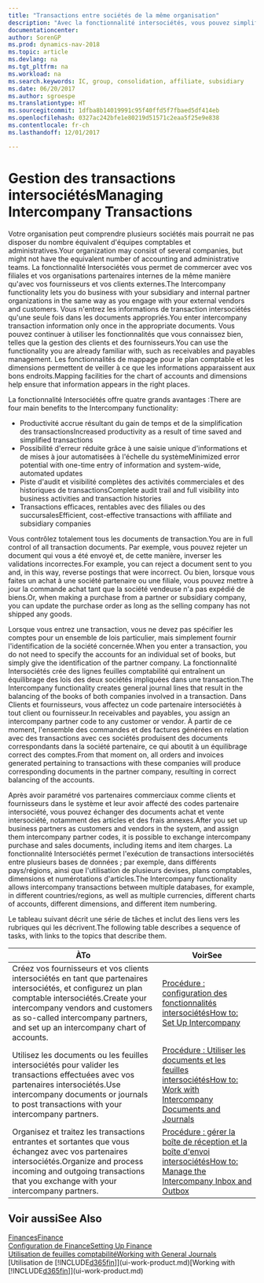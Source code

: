 ```yaml
---
title: "Transactions entre sociétés de la même organisation"
description: "Avec la fonctionnalité intersociétés, vous pouvez simplifier les processus et les transactions entre sociétés appartenant à la même organisation."
documentationcenter: 
author: SorenGP
ms.prod: dynamics-nav-2018
ms.topic: article
ms.devlang: na
ms.tgt_pltfrm: na
ms.workload: na
ms.search.keywords: IC, group, consolidation, affiliate, subsidiary
ms.date: 06/20/2017
ms.author: sgroespe
ms.translationtype: HT
ms.sourcegitcommit: 1dfba8b14019991c95f40ffd5f7fbaed5df414eb
ms.openlocfilehash: 0327ac242bfe1e80219d51571c2eaa5f25e9e838
ms.contentlocale: fr-ch
ms.lasthandoff: 12/01/2017

---
```

# <a name="managing-intercompany-transactions"></a><span data-ttu-id="d68f8-103">Gestion des transactions intersociétés</span><span class="sxs-lookup"><span data-stu-id="d68f8-103">Managing Intercompany Transactions</span></span>
<span data-ttu-id="d68f8-104">Votre organisation peut comprendre plusieurs sociétés mais pourrait ne pas disposer du nombre équivalent d'équipes comptables et administratives.</span><span class="sxs-lookup"><span data-stu-id="d68f8-104">Your organization may consist of several companies, but might not have the equivalent number of accounting and administrative teams.</span></span> <span data-ttu-id="d68f8-105">La fonctionnalité Intersociétés vous permet de commercer avec vos filiales et vos organisations partenaires internes de la même manière qu'avec vos fournisseurs et vos clients externes.</span><span class="sxs-lookup"><span data-stu-id="d68f8-105">The Intercompany functionality lets you do business with your subsidiary and internal partner organizations in the same way as you engage with your external vendors and customers.</span></span> <span data-ttu-id="d68f8-106">Vous n'entrez les informations de transaction intersociétés qu'une seule fois dans les documents appropriés.</span><span class="sxs-lookup"><span data-stu-id="d68f8-106">You enter intercompany transaction information only once in the appropriate documents.</span></span> <span data-ttu-id="d68f8-107">Vous pouvez continuer à utiliser les fonctionnalités que vous connaissez bien, telles que la gestion des clients et des fournisseurs.</span><span class="sxs-lookup"><span data-stu-id="d68f8-107">You can use the functionality you are already familiar with, such as receivables and payables management.</span></span> <span data-ttu-id="d68f8-108">Les fonctionnalités de mappage pour le plan comptable et les dimensions permettent de veiller à ce que les informations apparaissent aux bons endroits.</span><span class="sxs-lookup"><span data-stu-id="d68f8-108">Mapping facilities for the chart of accounts and dimensions help ensure that information appears in the right places.</span></span>  

<span data-ttu-id="d68f8-109">La fonctionnalité Intersociétés offre quatre grands avantages :</span><span class="sxs-lookup"><span data-stu-id="d68f8-109">There are four main benefits to the Intercompany functionality:</span></span>  

- <span data-ttu-id="d68f8-110">Productivité accrue résultant du gain de temps et de la simplification des transactions</span><span class="sxs-lookup"><span data-stu-id="d68f8-110">Increased productivity as a result of time saved and simplified transactions</span></span>  
- <span data-ttu-id="d68f8-111">Possibilité d'erreur réduite grâce à une saisie unique d'informations et de mises à jour automatisées à l'échelle du système</span><span class="sxs-lookup"><span data-stu-id="d68f8-111">Minimized error potential with one-time entry of information and system-wide, automated updates</span></span>  
- <span data-ttu-id="d68f8-112">Piste d'audit et visibilité complètes des activités commerciales et des historiques de transactions</span><span class="sxs-lookup"><span data-stu-id="d68f8-112">Complete audit trail and full visibility into business activities and transaction histories</span></span>  
- <span data-ttu-id="d68f8-113">Transactions efficaces, rentables avec des filiales ou des succursales</span><span class="sxs-lookup"><span data-stu-id="d68f8-113">Efficient, cost-effective transactions with affiliate and subsidiary companies</span></span>  

<span data-ttu-id="d68f8-114">Vous contrôlez totalement tous les documents de transaction.</span><span class="sxs-lookup"><span data-stu-id="d68f8-114">You are in full control of all transaction documents.</span></span> <span data-ttu-id="d68f8-115">Par exemple, vous pouvez rejeter un document qui vous a été envoyé et, de cette manière, inverser les validations incorrectes.</span><span class="sxs-lookup"><span data-stu-id="d68f8-115">For example, you can reject a document sent to you and, in this way, reverse postings that were incorrect.</span></span> <span data-ttu-id="d68f8-116">Ou bien, lorsque vous faites un achat à une société partenaire ou une filiale, vous pouvez mettre à jour la commande achat tant que la société vendeuse n'a pas expédié de biens.</span><span class="sxs-lookup"><span data-stu-id="d68f8-116">Or, when making a purchase from a partner or subsidiary company, you can update the purchase order as long as the selling company has not shipped any goods.</span></span>  

<span data-ttu-id="d68f8-117">Lorsque vous entrez une transaction, vous ne devez pas spécifier les comptes pour un ensemble de lois particulier, mais simplement fournir l'identification de la société concernée.</span><span class="sxs-lookup"><span data-stu-id="d68f8-117">When you enter a transaction, you do not need to specify the accounts for an individual set of books, but simply give the identification of the partner company.</span></span> <span data-ttu-id="d68f8-118">La fonctionnalité Intersociétés crée des lignes feuilles comptabilité qui entraînent un équilibrage des lois des deux sociétés impliquées dans une transaction.</span><span class="sxs-lookup"><span data-stu-id="d68f8-118">The Intercompany functionality creates general journal lines that result in the balancing of the books of both companies involved in a transaction.</span></span> <span data-ttu-id="d68f8-119">Dans Clients et fournisseurs, vous affectez un code partenaire intersociétés à tout client ou fournisseur.</span><span class="sxs-lookup"><span data-stu-id="d68f8-119">In receivables and payables, you assign an intercompany partner code to any customer or vendor.</span></span> <span data-ttu-id="d68f8-120">À partir de ce moment, l'ensemble des commandes et des factures générées en relation avec des transactions avec ces sociétés produisent des documents correspondants dans la société partenaire, ce qui aboutit à un équilibrage correct des comptes.</span><span class="sxs-lookup"><span data-stu-id="d68f8-120">From that moment on, all orders and invoices generated pertaining to transactions with these companies will produce corresponding documents in the partner company, resulting in correct balancing of the accounts.</span></span>  

 <span data-ttu-id="d68f8-121">Après avoir paramétré vos partenaires commerciaux comme clients et fournisseurs dans le système et leur avoir affecté des codes partenaire intersociété, vous pouvez échanger des documents achat et vente intersociété, notamment des articles et des frais annexes.</span><span class="sxs-lookup"><span data-stu-id="d68f8-121">After you set up business partners as customers and vendors in the system, and assign them intercompany partner codes, it is possible to exchange intercompany purchase and sales documents, including items and item charges.</span></span> <span data-ttu-id="d68f8-122">La fonctionnalité Intersociétés permet l'exécution de transactions intersociétés entre plusieurs bases de données ; par exemple, dans différents pays/régions, ainsi que l'utilisation de plusieurs devises, plans comptables, dimensions et numérotations d'articles.</span><span class="sxs-lookup"><span data-stu-id="d68f8-122">The Intercompany functionality allows intercompany transactions between multiple databases, for example, in different countries/regions, as well as multiple currencies, different charts of accounts, different dimensions, and different item numbering.</span></span>  

<span data-ttu-id="d68f8-123">Le tableau suivant décrit une série de tâches et inclut des liens vers les rubriques qui les décrivent.</span><span class="sxs-lookup"><span data-stu-id="d68f8-123">The following table describes a sequence of tasks, with links to the topics that describe them.</span></span>

 |<span data-ttu-id="d68f8-124">À</span><span class="sxs-lookup"><span data-stu-id="d68f8-124">To</span></span> |<span data-ttu-id="d68f8-125">Voir</span><span class="sxs-lookup"><span data-stu-id="d68f8-125">See</span></span>|
 |---|---|
 |<span data-ttu-id="d68f8-126">Créez vos fournisseurs et vos clients intersociétés en tant que partenaires intersociétés, et configurez un plan comptable intersociétés.</span><span class="sxs-lookup"><span data-stu-id="d68f8-126">Create your intercompany vendors and customers as so-called intercompany partners, and set up an intercompany chart of accounts.</span></span>|[<span data-ttu-id="d68f8-127">Procédure : configuration des fonctionnalités intersociétés</span><span class="sxs-lookup"><span data-stu-id="d68f8-127">How to: Set Up Intercompany</span></span>](intercompany-how-setup.md)|
 |<span data-ttu-id="d68f8-128">Utilisez les documents ou les feuilles intersociétés pour valider les transactions effectuées avec vos partenaires intersociétés.</span><span class="sxs-lookup"><span data-stu-id="d68f8-128">Use intercompany documents or journals to post transactions with your intercompany partners.</span></span>|[<span data-ttu-id="d68f8-129">Procédure : Utiliser les documents et les feuilles intersociétés</span><span class="sxs-lookup"><span data-stu-id="d68f8-129">How to: Work with Intercompany Documents and Journals</span></span>](intercompany-how-work-documents-journals.md)|
 |<span data-ttu-id="d68f8-130">Organisez et traitez les transactions entrantes et sortantes que vous échangez avec vos partenaires intersociétés.</span><span class="sxs-lookup"><span data-stu-id="d68f8-130">Organize and process incoming and outgoing transactions that you exchange with your intercompany partners.</span></span>|[<span data-ttu-id="d68f8-131">Procédure : gérer la boîte de réception et la boîte d'envoi intersociétés</span><span class="sxs-lookup"><span data-stu-id="d68f8-131">How to: Manage the Intercompany Inbox and Outbox</span></span>](intercompany-how-manage-intercompany-inbox.md)|

## <a name="see-also"></a><span data-ttu-id="d68f8-132">Voir aussi</span><span class="sxs-lookup"><span data-stu-id="d68f8-132">See Also</span></span>
[<span data-ttu-id="d68f8-133">Finances</span><span class="sxs-lookup"><span data-stu-id="d68f8-133">Finance</span></span>](finance.md)  
[<span data-ttu-id="d68f8-134">Configuration de Finance</span><span class="sxs-lookup"><span data-stu-id="d68f8-134">Setting Up Finance</span></span>](finance-setup-finance.md)  
[<span data-ttu-id="d68f8-135">Utilisation de feuilles comptabilité</span><span class="sxs-lookup"><span data-stu-id="d68f8-135">Working with General Journals</span></span>](ui-work-general-journals.md)  
<span data-ttu-id="d68f8-136">[Utilisation de [!INCLUDE[d365fin](includes/d365fin_md.md)]](ui-work-product.md)</span><span class="sxs-lookup"><span data-stu-id="d68f8-136">[Working with [!INCLUDE[d365fin](includes/d365fin_md.md)]](ui-work-product.md)</span></span>

